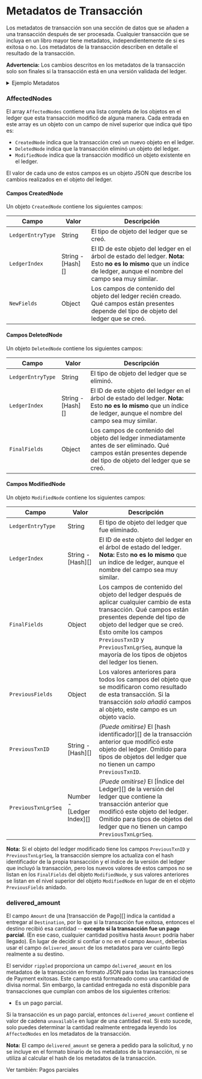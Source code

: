 # Metadatos de Transacción

Los metadatos de transacción son una sección de datos que se añaden a una transacción después de ser procesada. Cualquier transacción que se incluya en un libro mayor tiene metadatos, independientemente de si es exitosa o no. Los metadatos de la transacción describen en detalle el resultado de la transacción.

**Advertencia:** Los cambios descritos en los metadatos de la transacción solo son finales si la transacción está en una versión validada del ledger.

<details>

<summary>Ejemplo Metadatos</summary>

El siguiente objeto JSON muestra los metadatos [de un pago complejo en varias divisas](https://xrpcharts.ripple.com/#/transactions/8C55AFC2A2AA42B5CE624AEECDB3ACFDD1E5379D4E5BF74A8460C5E97EF8706B):&#x20;

{% code lineNumbers="true" fullWidth="true" %}
```json
{
  "AffectedNodes": [
    {
      "ModifiedNode": {
        "FinalFields": {
          "Account": "r9ZoLsJHzMMJLpvsViWQ4Jgx17N8cz1997",
          "Balance": "77349986",
          "Flags": 0,
          "OwnerCount": 2,
          "Sequence": 9
        },
        "LedgerEntryType": "AccountRoot",
        "LedgerIndex": "1E7E658C2D3DF91EFAE5A12573284AD6F526B8F64DD12F013C6F889EF45BEA97",
        "PreviousFields": {
          "OwnerCount": 3
        },
        "PreviousTxnID": "55C11248ACEFC2EFD59755BF88867783AC18EA078517108F942069C2FBE4CF5C",
        "PreviousTxnLgrSeq": 35707468
      }
    },
    {
      "ModifiedNode": {
        "FinalFields": {
          "Balance": {
            "currency": "USD",
            "issuer": "rrrrrrrrrrrrrrrrrrrrBZbvji",
            "value": "2298.927882138068"
          },
          "Flags": 1114112,
          "HighLimit": {
            "currency": "USD",
            "issuer": "rLEsXccBGNR3UPuPu2hUXPjziKC3qKSBun",
            "value": "0"
          },
          "HighNode": "000000000000006B",
          "LowLimit": {
            "currency": "USD",
            "issuer": "rpvvAvaZ7TXHkNLM8UJwCTU6yBU2jDTJ1P",
            "value": "1000000000"
          },
          "LowNode": "0000000000000007"
        },
        "LedgerEntryType": "RippleState",
        "LedgerIndex": "220DDA7164F3F41F3C5223FA3125D4CD368EBB4FB954B5FBFFB6D1EA6DACDD5E",
        "PreviousFields": {
          "Balance": {
            "currency": "USD",
            "issuer": "rrrrrrrrrrrrrrrrrrrrBZbvji",
            "value": "2297.927882138068"
          }
        },
        "PreviousTxnID": "1DB2F9C67C3F42F7B8AB02BA2264254A78A201EC8A9974A1CACEFD51545B1263",
        "PreviousTxnLgrSeq": 43081739
      }
    },
    {
      "ModifiedNode": {
        "FinalFields": {
          "Balance": {
            "currency": "USD",
            "issuer": "rrrrrrrrrrrrrrrrrrrrBZbvji",
            "value": "33403.80553244443"
          },
          "Flags": 1114112,
          "HighLimit": {
            "currency": "USD",
            "issuer": "rhub8VRN55s94qWKDv6jmDy1pUykJzF3wq",
            "value": "0"
          },
          "HighNode": "0000000000001A40",
          "LowLimit": {
            "currency": "USD",
            "issuer": "rd5Sx93pCMgfxwBuofjen2csoFYmY8VrT",
            "value": "1000000000"
          },
          "LowNode": "0000000000000000"
        },
        "LedgerEntryType": "RippleState",
        "LedgerIndex": "38569918AF54B520463CFDDD00EB5ADD8768039BD94E61A5E25C387EA4FDC9A3",
        "PreviousFields": {
          "Balance": {
            "currency": "USD",
            "issuer": "rrrrrrrrrrrrrrrrrrrrBZbvji",
            "value": "33402.80752845242"
          }
        },
        "PreviousTxnID": "38A0E82ADC2DA6C6D59929B73E9812CD1E1384E452FD23D0717EA0037E2FC9E3",
        "PreviousTxnLgrSeq": 43251694
      }
    },
    {
      "ModifiedNode": {
        "FinalFields": {
          "Account": "rBndiPPKs9k5rjBb7HsEiqXKrz8AfUnqWq",
          "BookDirectory": "4627DFFCFF8B5A265EDBD8AE8C14A52325DBFEDAF4F5C32E5B09B13AC59DBA5E",
          "BookNode": "0000000000000000",
          "Flags": 0,
          "OwnerNode": "0000000000000000",
          "Sequence": 407556,
          "TakerGets": {
            "currency": "USD",
            "issuer": "rvYAfWj5gh67oV6fW32ZzP3Aw4Eubs59B",
            "value": "75.1379833998197"
          },
          "TakerPays": "204986996"
        },
        "LedgerEntryType": "Offer",
        "LedgerIndex": "557BDD35E40EAFFE0AC98108A0F4AC4BB812A168CFD5B4E35475F42A60ABD9C8",
        "PreviousFields": {
          "TakerGets": {
            "currency": "USD",
            "issuer": "rvYAfWj5gh67oV6fW32ZzP3Aw4Eubs59B",
            "value": "76.1399833998197"
          },
          "TakerPays": "207720593"
        },
        "PreviousTxnID": "961C575073788979815F103D065CEE449D2EA6EFE8FC8C33C26EC08586925D90",
        "PreviousTxnLgrSeq": 43251680
      }
    },
    {
      "ModifiedNode": {
        "FinalFields": {
          "Account": "r9KG7Du7aFmABzMvDnwuvPaEoMu4Eurwok",
          "Balance": "8080207629",
          "Flags": 0,
          "OwnerCount": 6,
          "Sequence": 1578765
        },
        "LedgerEntryType": "AccountRoot",
        "LedgerIndex": "5A667CB5FBAB4143EDEFBD6EDDD4B6D19C905209C8EE16486D5D7CD6CB083E78",
        "PreviousFields": {
          "Balance": "8080152531",
          "Sequence": 1578764
        },
        "PreviousTxnID": "E3CDFD288620871455634DC1E56439136AACA1DDBCE987BE12F97486AB477375",
        "PreviousTxnLgrSeq": 43251694
      }
    },
    {
      "DeletedNode": {
        "FinalFields": {
          "Account": "r9ZoLsJHzMMJLpvsViWQ4Jgx17N8cz1997",
          "BookDirectory": "A6D5D1C1CC92D56FDDFD4434FB10BD31F63EB991DA3C756653071AFD498D0000",
          "BookNode": "0000000000000000",
          "Flags": 0,
          "OwnerNode": "0000000000000000",
          "PreviousTxnID": "DB028A461E98B0398CAD65F2871B381A6D0B9A21662CA5B033438D83C518C0F2",
          "PreviousTxnLgrSeq": 35686129,
          "Sequence": 7,
          "TakerGets": {
            "currency": "EUR",
            "issuer": "rhub8VRN55s94qWKDv6jmDy1pUykJzF3wq",
            "value": "2.5"
          },
          "TakerPays": {
            "currency": "ETH",
            "issuer": "rcA8X3TVMST1n3CJeAdGk1RdRCHii7N2h",
            "value": "0.05"
          }
        },
        "LedgerEntryType": "Offer",
        "LedgerIndex": "6AA7E5121FEB456F0A899E3D6F25D62ABB408BB67B91C9270E13714401ED72B5"
      }
    },
    {
      "ModifiedNode": {
        "FinalFields": {
          "Account": "rd5Sx93pCMgfxwBuofjen2csoFYmY8VrT",
          "Balance": "8251028196",
          "Flags": 0,
          "OwnerCount": 4,
          "Sequence": 274
        },
        "LedgerEntryType": "AccountRoot",
        "LedgerIndex": "6F830A1B38F827CD4BEC946A40F1E2DF726FC22AFC3918FD621567AF17F49F3A",
        "PreviousFields": {
          "Balance": "8253816902"
        },
        "PreviousTxnID": "38A0E82ADC2DA6C6D59929B73E9812CD1E1384E452FD23D0717EA0037E2FC9E3",
        "PreviousTxnLgrSeq": 43251694
      }
    },
    {
      "ModifiedNode": {
        "FinalFields": {
          "Account": "rd5Sx93pCMgfxwBuofjen2csoFYmY8VrT",
          "BookDirectory": "79C54A4EBD69AB2EADCE313042F36092BE432423CC6A4F784E0CB6D74F25A336",
          "BookNode": "0000000000000000",
          "Flags": 0,
          "OwnerNode": "0000000000000000",
          "Sequence": 273,
          "TakerGets": "8246341599",
          "TakerPays": {
            "currency": "USD",
            "issuer": "rhub8VRN55s94qWKDv6jmDy1pUykJzF3wq",
            "value": "2951.147613535471"
          }
        },
        "LedgerEntryType": "Offer",
        "LedgerIndex": "7FD1EAAE17B7D68AE640FFC56CECC3999B4F938EFFF6EA6887B6CC8BD9DBDC63",
        "PreviousFields": {
          "TakerGets": "8249130305",
          "TakerPays": {
            "currency": "USD",
            "issuer": "rhub8VRN55s94qWKDv6jmDy1pUykJzF3wq",
            "value": "2952.145617527486"
          }
        },
        "PreviousTxnID": "38A0E82ADC2DA6C6D59929B73E9812CD1E1384E452FD23D0717EA0037E2FC9E3",
        "PreviousTxnLgrSeq": 43251694
      }
    },
    {
      "ModifiedNode": {
        "FinalFields": {
          "Balance": {
            "currency": "USD",
            "issuer": "rrrrrrrrrrrrrrrrrrrrBZbvji",
            "value": "-11.68225001668339"
          },
          "Flags": 131072,
          "HighLimit": {
            "currency": "USD",
            "issuer": "r9cZA1mLK5R5Am25ArfXFmqgNwjZgnfk59",
            "value": "5000"
          },
          "HighNode": "0000000000000000",
          "LowLimit": {
            "currency": "USD",
            "issuer": "rvYAfWj5gh67oV6fW32ZzP3Aw4Eubs59B",
            "value": "0"
          },
          "LowNode": "000000000000004A"
        },
        "LedgerEntryType": "RippleState",
        "LedgerIndex": "826CF5BFD28F3934B518D0BDF3231259CBD3FD0946E3C3CA0C97D2C75D2D1A09",
        "PreviousFields": {
          "Balance": {
            "currency": "USD",
            "issuer": "rrrrrrrrrrrrrrrrrrrrBZbvji",
            "value": "-10.68225001668339"
          }
        },
        "PreviousTxnID": "28B271F7C27C1A267F32FFCD8B1795C5D3B1DC761AD705E3A480139AA8B61B09",
        "PreviousTxnLgrSeq": 43237130
      }
    },
    {
      "ModifiedNode": {
        "FinalFields": {
          "Account": "rBndiPPKs9k5rjBb7HsEiqXKrz8AfUnqWq",
          "Balance": "8276201534",
          "Flags": 0,
          "OwnerCount": 5,
          "Sequence": 407558
        },
        "LedgerEntryType": "AccountRoot",
        "LedgerIndex": "880C6FB7B9C0083211F950E4449AD45895C0EC1114B5112CE1320AC7275E3237",
        "PreviousFields": {
          "Balance": "8273467937"
        },
        "PreviousTxnID": "CB4B54942F11510A47D2731C3260429093F24016B366CBF15D8EC4B705372F02",
        "PreviousTxnLgrSeq": 43251683
      }
    },
    {
      "ModifiedNode": {
        "FinalFields": {
          "Balance": {
            "currency": "USD",
            "issuer": "rrrrrrrrrrrrrrrrrrrrBZbvji",
            "value": "-6557.745685633666"
          },
          "Flags": 2228224,
          "HighLimit": {
            "currency": "USD",
            "issuer": "rBndiPPKs9k5rjBb7HsEiqXKrz8AfUnqWq",
            "value": "1000000000"
          },
          "HighNode": "0000000000000000",
          "LowLimit": {
            "currency": "USD",
            "issuer": "rvYAfWj5gh67oV6fW32ZzP3Aw4Eubs59B",
            "value": "0"
          },
          "LowNode": "0000000000000512"
        },
        "LedgerEntryType": "RippleState",
        "LedgerIndex": "8A9FEE5192E334195314B5C162BC78F7452ADB14E06839D48943BAE05EE1967F",
        "PreviousFields": {
          "Balance": {
            "currency": "USD",
            "issuer": "rrrrrrrrrrrrrrrrrrrrBZbvji",
            "value": "-6558.747685633666"
          }
        },
        "PreviousTxnID": "961C575073788979815F103D065CEE449D2EA6EFE8FC8C33C26EC08586925D90",
        "PreviousTxnLgrSeq": 43251680
      }
    },
    {
      "ModifiedNode": {
        "FinalFields": {
          "Balance": {
            "currency": "GCB",
            "issuer": "rrrrrrrrrrrrrrrrrrrrBZbvji",
            "value": "9990651675.348776"
          },
          "Flags": 3211264,
          "HighLimit": {
            "currency": "GCB",
            "issuer": "rHaans8PtgwbacHvXAL3u6TG28gTAtCwr8",
            "value": "0"
          },
          "HighNode": "0000000000000000",
          "LowLimit": {
            "currency": "GCB",
            "issuer": "r9KG7Du7aFmABzMvDnwuvPaEoMu4Eurwok",
            "value": "10000000000"
          },
          "LowNode": "0000000000000000"
        },
        "LedgerEntryType": "RippleState",
        "LedgerIndex": "A2B41EE7818A5756B6A2276BDBB3CE0ED3A3B350787FD6B76E5EA1354A8F20D2",
        "PreviousFields": {
          "Balance": {
            "currency": "GCB",
            "issuer": "rrrrrrrrrrrrrrrrrrrrBZbvji",
            "value": "9990651678.137482"
          }
        },
        "PreviousTxnID": "961C575073788979815F103D065CEE449D2EA6EFE8FC8C33C26EC08586925D90",
        "PreviousTxnLgrSeq": 43251680
      }
    },
    {
      "DeletedNode": {
        "FinalFields": {
          "ExchangeRate": "53071AFD498D0000",
          "Flags": 0,
          "RootIndex": "A6D5D1C1CC92D56FDDFD4434FB10BD31F63EB991DA3C756653071AFD498D0000",
          "TakerGetsCurrency": "0000000000000000000000004555520000000000",
          "TakerGetsIssuer": "2ADB0B3959D60A6E6991F729E1918B7163925230",
          "TakerPaysCurrency": "0000000000000000000000004554480000000000",
          "TakerPaysIssuer": "06CC4A6D023E68AA3499C6DE3E9F2DC52B8BA254"
        },
        "LedgerEntryType": "DirectoryNode",
        "LedgerIndex": "A6D5D1C1CC92D56FDDFD4434FB10BD31F63EB991DA3C756653071AFD498D0000"
      }
    },
    {
      "ModifiedNode": {
        "FinalFields": {
          "Flags": 0,
          "Owner": "r9ZoLsJHzMMJLpvsViWQ4Jgx17N8cz1997",
          "RootIndex": "A83C1B192A27582EDB320EBD7A3FE58D7042CE04B67A2B3D87FDD63D871E12D7"
        },
        "LedgerEntryType": "DirectoryNode",
        "LedgerIndex": "A83C1B192A27582EDB320EBD7A3FE58D7042CE04B67A2B3D87FDD63D871E12D7"
      }
    },
    {
      "ModifiedNode": {
        "FinalFields": {
          "Balance": {
            "currency": "USD",
            "issuer": "rrrrrrrrrrrrrrrrrrrrBZbvji",
            "value": "0"
          },
          "Flags": 65536,
          "HighLimit": {
            "currency": "USD",
            "issuer": "rLEsXccBGNR3UPuPu2hUXPjziKC3qKSBun",
            "value": "0"
          },
          "HighNode": "0000000000000002",
          "LowLimit": {
            "currency": "USD",
            "issuer": "r9cZA1mLK5R5Am25ArfXFmqgNwjZgnfk59",
            "value": "1"
          },
          "LowNode": "0000000000000000"
        },
        "LedgerEntryType": "RippleState",
        "LedgerIndex": "C493ABA2619D0FC6355BA862BC8312DF8266FBE76AFBA9636E857F7EAC874A99",
        "PreviousFields": {
          "Balance": {
            "currency": "USD",
            "issuer": "rrrrrrrrrrrrrrrrrrrrBZbvji",
            "value": "1"
          }
        },
        "PreviousTxnID": "28B271F7C27C1A267F32FFCD8B1795C5D3B1DC761AD705E3A480139AA8B61B09",
        "PreviousTxnLgrSeq": 43237130
      }
    },
    {
      "ModifiedNode": {
        "FinalFields": {
          "Account": "r9KG7Du7aFmABzMvDnwuvPaEoMu4Eurwok",
          "BookDirectory": "E6E8A9842EA2ED1FD5D0599343692CE1EBF977AEA751B7DC5B038D7EA4C68000",
          "BookNode": "0000000000000000",
          "Flags": 65536,
          "OwnerNode": "0000000000000000",
          "Sequence": 39018,
          "TakerGets": {
            "currency": "GCB",
            "issuer": "rHaans8PtgwbacHvXAL3u6TG28gTAtCwr8",
            "value": "9990651675.348776"
          },
          "TakerPays": "9990651675348776"
        },
        "LedgerEntryType": "Offer",
        "LedgerIndex": "C939B9B2C5803DD6D89B792E72470F79CBE9F9E999691789E0B68C3808BDDD8E",
        "PreviousFields": {
          "TakerGets": {
            "currency": "GCB",
            "issuer": "rHaans8PtgwbacHvXAL3u6TG28gTAtCwr8",
            "value": "9990651678.137482"
          },
          "TakerPays": "9990651678137482"
        },
        "PreviousTxnID": "961C575073788979815F103D065CEE449D2EA6EFE8FC8C33C26EC08586925D90",
        "PreviousTxnLgrSeq": 43251680
      }
    },
    {
      "ModifiedNode": {
        "FinalFields": {
          "Balance": {
            "currency": "USD",
            "issuer": "rrrrrrrrrrrrrrrrrrrrBZbvji",
            "value": "2963.413395452545"
          },
          "Flags": 65536,
          "HighLimit": {
            "currency": "USD",
            "issuer": "rhub8VRN55s94qWKDv6jmDy1pUykJzF3wq",
            "value": "0"
          },
          "HighNode": "0000000000001A97",
          "LowLimit": {
            "currency": "USD",
            "issuer": "rpvvAvaZ7TXHkNLM8UJwCTU6yBU2jDTJ1P",
            "value": "0"
          },
          "LowNode": "0000000000000007"
        },
        "LedgerEntryType": "RippleState",
        "LedgerIndex": "E4D1FBD5CB72A1D3EE38C21F3BCB13E454FCB469CD01C1366E0008A031E6A7FC",
        "PreviousFields": {
          "Balance": {
            "currency": "USD",
            "issuer": "rrrrrrrrrrrrrrrrrrrrBZbvji",
            "value": "2964.413395452545"
          }
        },
        "PreviousTxnID": "1DB2F9C67C3F42F7B8AB02BA2264254A78A201EC8A9974A1CACEFD51545B1263",
        "PreviousTxnLgrSeq": 43081739
      }
    }
  ],
  "DeliveredAmount": {
    "currency": "GCB",
    "issuer": "rHaans8PtgwbacHvXAL3u6TG28gTAtCwr8",
    "value": "2.788706"
  },
  "TransactionIndex": 38,
  "TransactionResult": "tesSUCCESS",
  "delivered_amount": {
    "currency": "GCB",
    "issuer": "rHaans8PtgwbacHvXAL3u6TG28gTAtCwr8",
    "value": "2.788706"
  }
}
```
{% endcode %}



</details>

### AffectedNodes

El array `AffectedNodes` contiene una lista completa de los objetos en el ledger que esta transacción modificó de alguna manera. Cada entrada en este array es un objeto con un campo de nivel superior que indica qué tipo es:

* `CreatedNode` indica que la transacción creó un nuevo objeto en el ledger.
* `DeletedNode` indica que la transacción eliminó un objeto del ledger.
* `ModifiedNode` indica que la transacción modificó un objeto existente en el ledger.

El valor de cada uno de estos campos es un objeto JSON que describe los cambios realizados en el objeto del ledger.

#### Campos CreatedNode

Un objeto `CreatedNode` contiene los siguientes campos:

| Campo             | Valor               | Descripción                                                                                                                                                |
| ----------------- | ------------------- | ---------------------------------------------------------------------------------------------------------------------------------------------------------- |
| `LedgerEntryType` | String              | El tipo de objeto del ledger que se creó.                                                                                                                |
| `LedgerIndex`     | String - \[Hash]\[] | El ID de este objeto del ledger en el árbol de estado del ledger. **Nota:** Esto **no es lo mismo** que un índice de ledger, aunque el nombre del campo sea muy similar. |
| `NewFields`       | Object              | Los campos de contenido del objeto del ledger recién creado. Qué campos están presentes depende del tipo de objeto del ledger que se creó.                         |

#### Campos DeletedNode

Un objeto `DeletedNode` contiene los siguientes campos:

| Campo             | Valor               | Descripción                                                                                                                                                |
| ----------------- | ------------------- | ---------------------------------------------------------------------------------------------------------------------------------------------------------- |
| `LedgerEntryType` | String              | El tipo de objeto del ledger que se eliminó.                                                                                                                |
| `LedgerIndex`     | String - \[Hash]\[] | El ID de este objeto del ledger en el árbol de estado del ledger. **Nota:** Esto **no es lo mismo** que un índice de ledger, aunque el nombre del campo sea muy similar. |
| `FinalFields`     | Object              | Los campos de contenido del objeto del ledger inmediatamente antes de ser eliminado. Qué campos están presentes depende del tipo de objeto del ledger que se creó.     |

#### Campos ModifiedNode

Un objeto `ModifiedNode` contiene los siguientes campos:

| Campo               | Valor                       | Descripción                                                                                                                                                                                                                                                                              |
| ------------------- | --------------------------- | ---------------------------------------------------------------------------------------------------------------------------------------------------------------------------------------------------------------------------------------------------------------------------------------- |
| `LedgerEntryType`   | String                      | El tipo de objeto del ledger que fue eliminado.                                                                                                                                                                                                                                              |
| `LedgerIndex`       | String - \[Hash]\[]         | El ID de este objeto del ledger en el árbol de estado del ledger. **Nota:** Esto **no es lo mismo** que un índice de ledger, aunque el nombre del campo sea muy similar.                                                                                                                               |
| `FinalFields`       | Object                      | Los campos de contenido del objeto del ledger después de aplicar cualquier cambio de esta transacción. Qué campos están presentes depende del tipo de objeto del ledger que se creó. Esto omite los campos `PreviousTxnID` y `PreviousTxnLgrSeq`, aunque la mayoría de los tipos de objetos del ledger los tienen. |
| `PreviousFields`    | Object                      | Los valores anteriores para todos los campos del objeto que se modificaron como resultado de esta transacción. Si la transacción _solo añadió_ campos al objeto, este campo es un objeto vacío.                                                                                                 |
| `PreviousTxnID`     | String - \[Hash]\[]         | _(Puede omitirse)_ El \[hash identificador]\[] de la transacción anterior que modificó este objeto del ledger. Omitido para tipos de objetos del ledger que no tienen un campo `PreviousTxnID`.                                                                                                        |
| `PreviousTxnLgrSeq` | Number - \[Ledger Index]\[] | _(Puede omitirse)_ El \[Índice del Ledger]\[] de la versión del ledger que contiene la transacción anterior que modificó este objeto del ledger. Omitido para tipos de objetos del ledger que no tienen un campo `PreviousTxnLgrSeq`.                                                                          |

**Nota:** Si el objeto del ledger modificado tiene los campos `PreviousTxnID` y `PreviousTxnLgrSeq`, la transacción siempre los actualiza con el hash identificador de la propia transacción y el índice de la versión del ledger que incluyó la transacción, pero los nuevos valores de estos campos no se listan en los `FinalFields` del objeto `ModifiedNode`, y sus valores anteriores se listan en el nivel superior del objeto `ModifiedNode` en lugar de en el objeto `PreviousFields` anidado.

### delivered\_amount

El campo `Amount` de una \[transacción de Pago]\[] indica la cantidad a entregar al `Destination`, por lo que si la transacción fue exitosa, entonces el destino recibió esa cantidad -- **excepto si la transacción fue un pago parcial**. (En ese caso, cualquier cantidad positiva hasta `Amount` podría haber llegado). En lugar de decidir si confiar o no en el campo `Amount`, deberías usar el campo `delivered_amount` de los metadatos para ver cuánto llegó realmente a su destino.

El servidor `rippled` proporciona un campo `delivered_amount` en los metadatos de la transacción en formato JSON para todas las transacciones de Payment exitosas. Este campo está formateado como una cantidad de divisa normal. Sin embargo, la cantidad entregada no está disponible para transacciones que cumplan con ambos de los siguientes criterios:

* Es un pago parcial.

Si la transacción es un pago parcial, entonces `delivered_amount` contiene el valor de cadena `unavailable` en lugar de una cantidad real. Si esto sucede, solo puedes determinar la cantidad realmente entregada leyendo los `AffectedNodes` en los metadatos de la transacción.

**Nota:** El campo `delivered_amount` se genera a pedido para la solicitud, y no se incluye en el formato binario de los metadatos de la transacción, ni se utiliza al calcular el hash de los metadatos de la transacción.

Ver también: Pagos parciales
